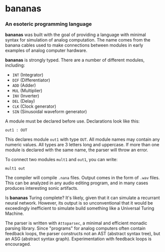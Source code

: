 # bananas
### An esoteric programming language


**bananas** was built with the goal of providing a language with minimal syntax for simulation of analog computation. The name comes from the banana cables used to make connections between modules in early examples of analog computer hardware. 

**bananas** is strongly typed. There are a number of different modules, including:

- `INT` (Integrator)
- `DIF` (Differentiator)
- `ADD` (Adder)
- `MUL` (Multiplier)
- `INV` (Inverter)
- `DEL` (Delay)
- `CLK` (Clock generator)
- `SIN` (Sinusoidal waveform generator)

A module must be declared before use. Declarations look like this:

`out1 : OUT`

This declares module `out1` with type `OUT`. All module names may contain any numeric values. All types are 3 letters long and uppercase. If more than one module is declared with the same name, the parser will throw an error. 

To connect two modules `mult1` and `out1`, you can write:

`mult1 out`

The compiler will compile `.nana` files. Output comes in the form of `.wav` files. This can be analyzed in any audio editing program, and in many cases produces interesting sonic artifacts.

Is **bananas** Turing complete? It's likely, given that it can simulate a recurrant neural network. However, its output is so unconventional that it would be exceedingly inefficient to simulate build something like a Universal Turing Machine.

The parser is written with `Attoparsec`, a minimal and efficient monadic parsing library. Since "programs" for analog computers often contain feedback loops, the parser constructs not an AST (abstract syntax tree), but an ASG (abstract syntax graph). Experimentation with feedback loops is encouraged.

